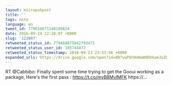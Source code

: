 ```yaml
---
layout: micropubpost
title: ''
tags: note
language: en
tweet_id: 779658671148109824
date: 2016-09-24 12:28:07 +0000
slug: '122807'
retweeted_status_id: 779468875842793472
retweeted_status_user_id: 185744472
retweeted_status_timestamp: 2016-09-23 23:53:56 +0000
expanded_urls: https://drive.google.com/open?id=0B7vwPbhHoNaWODhkamJuZ0szdWM,https://drive.google.com/open?id=0B7vwPbhHoNaWODhkamJuZ0szdWM,https://twitter.com/Cabbibo/status/779468875842793477/photo/1
---
```

RT @Cabbibo: Finally spent some time trying to get the Gooui working as a package, Here's the first pass : https://t.co/myB8MvlMFK https://…
